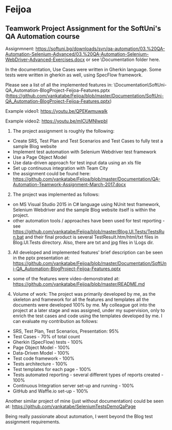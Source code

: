 # Feijoa
## Teamwork Project Assignment for the SoftUni's QA Automation course

Assignmnent: https://softuni.bg/downloads/svn/qa-automation/03.%20QA-Automation-Selenium-Advanced/03.%20QA-Automation-Selenium-WebDriver-Advanced-Exercises.docx or see \Documentation folder here.

In the documentation, Use Cases were written in Gherkin language. Some tests were written in gherkin as well, using SpecFlow framework.

Please see a list of all the implemented features in: \Documentation\SoftUni-QA_Automation-BlogProject-Feijoa-Features.pptx (https://github.com/vankatabe/Feijoa/blob/master/Documentation/SoftUni-QA_Automation-BlogProject-Feijoa-Features.pptx)

Example video1: https://youtu.be/QPEKwmuwalk

Example video2: https://youtu.be/mICUMNlwpbI



1. The project assignment is roughly the following:
- Create SRS, Test Plan and Test Scenarios and Test Cases to fully test a sample Blog
website
- Implement test automation with Selenium Webdriver test framework
- Use a Page Object Model
- Use data-driven approach for test input data using an xls file
- Set up continuous integration with Team City
- the assignment could be found here:
https://github.com/vankatabe/Feijoa/blob/master/Documentation/QA-Automation-Teamwork-Assignment-March-2017.docx

2. The project was implemented as follows:
- on MS Visual Studio 2015 in C# language using NUnit test framework, Selenium Webdriver
and the sample Blog website itself is within the project.
- other automation tools / approaches have been used for test reporting - see
https://github.com/vankatabe/Feijoa/blob/master/Blog.UI.Tests/TestsRun.bat and their
final product is several TestResult.htm/html/txt files in Blog.UI.Tests directory. Also,
there are txt and jpg files in \Logs dir.

3. All developed and implemented features' brief description can be seen in the pptx
presentation at:
https://github.com/vankatabe/Feijoa/blob/master/Documentation/SoftUni-QA_Automation-BlogProject-Feijoa-Features.pptx
- some of the features were video-demonstrated at:
https://github.com/vankatabe/Feijoa/blob/master/README.md

4. Volume of work: The project was primarily developed by me, as the skeleton and framework for all the features and templates all the documents were developed 100% by me.
My colleague got into the project at a later stage and was assigned, under my supervision, only to enrich the test cases and code using the templates developed by me.
I can evaluate my contribution as follows:
- SRS, Test Plan, Test Scenarios, Presentation: 95%
- Test Cases - 70% of total count
- Gherkin (SpecFlow) tests - 100%
- Page Object Model - 100%
- Data-Driven Model - 100%
- Test code framework - 100%
- Tests architecture - 100%
- Test templates for each page - 100%
- Tests automated reporting - several different types of reports created - 100%
- Continuous Integration server set-up and running - 100%
- GitHub and Waffle.io set-up - 100%

Another similar project of mine (just without documentation) could be seen at:
https://github.com/vankatabe/SeleniumTestsDemoQaPage

Being really passionate about automation, I went beyond the Blog test assignment requirements.
